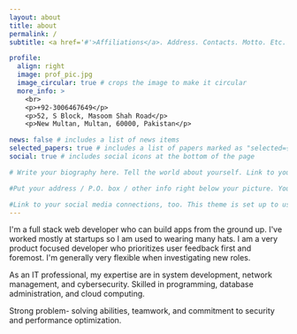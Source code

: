 ```yaml
---
layout: about
title: about
permalink: /
subtitle: <a href='#'>Affiliations</a>. Address. Contacts. Motto. Etc.

profile:
  align: right
  image: prof_pic.jpg
  image_circular: true # crops the image to make it circular
  more_info: >
    <br>
    <p>+92-3006467649</p>
    <p>52, S Block, Masoom Shah Road</p>
    <p>New Multan, Multan, 60000, Pakistan</p>

news: false # includes a list of news items
selected_papers: true # includes a list of papers marked as "selected={true}"
social: true # includes social icons at the bottom of the page

# Write your biography here. Tell the world about yourself. Link to your favorite [subreddit](http://reddit.com). You can put a picture in, too. The code is already in, just name your picture `prof_pic.jpg` and put it in the `img/` folder.

#Put your address / P.O. box / other info right below your picture. You can also disable any of these elements by editing `profile` property of the YAML header of your `_pages/about.md`. Edit `_bibliography/papers.bib` and Jekyll will render your [publications page](/al-folio/publications/) automatically.

#Link to your social media connections, too. This theme is set up to use [Font Awesome icons](https://fontawesome.com/) and [Academicons](https://jpswalsh.github.io/academicons/), like the ones below. Add your Facebook, Twitter, LinkedIn, Google Scholar, or just disable all of them.
---
```


I'm a full stack web developer who can build apps from the ground up. I've worked mostly at startups so I am used to wearing many hats. I am a very product focused developer who prioritizes user feedback first and foremost. I'm generally very flexible when investigating new roles.

As an IT professional, my expertise are in system development, network management, and cybersecurity. Skilled in programming, database administration, and cloud computing. 

Strong problem- solving abilities, teamwork, and commitment to security and performance optimization.


